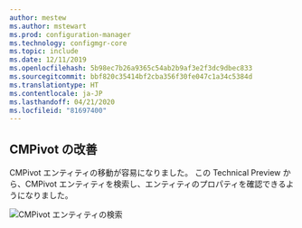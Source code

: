 ```yaml
---
author: mestew
ms.author: mstewart
ms.prod: configuration-manager
ms.technology: configmgr-core
ms.topic: include
ms.date: 12/11/2019
ms.openlocfilehash: 5b98ec7b26a9365c54ab2b9af3e2f3dc9dbec833
ms.sourcegitcommit: bbf820c35414bf2cba356f30fe047c1a34c5384d
ms.translationtype: HT
ms.contentlocale: ja-JP
ms.lasthandoff: 04/21/2020
ms.locfileid: "81697400"
---
```

## <a name="improvements-to-cmpivot"></a>CMPivot の改善

CMPivot エンティティの移動が容易になりました。 この Technical Preview から、CMPivot エンティティを検索し、エンティティのプロパティを確認できるようになりました。

![CMPivot エンティティの検索](../../media/5870934-search-cmpivot-entities.png)

